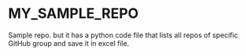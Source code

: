 # MY_SAMPLE_REPO
Sample repo. but it has a python code file that lists all repos of specific GitHub group  and save it in excel file.
